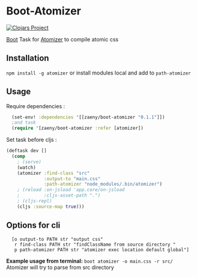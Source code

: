 # Boot-Atomizer
[![Clojars Project](http://clojars.org/zaeny/boot-atomizer/latest-version.svg)](http://clojars.org/zaeny/boot-atomizer)

[Boot](http://boot-clj.com) Task for [Atomizer](http://acss.io) to compile atomic css

## Installation
`npm install -g atomizer`
or install modules local and add to `path-atomizer`

## Usage
Require dependencies :
```clojure
  (set-env! :dependencies '[[zaeny/boot-atomizer "0.1.1"]])
  ;and task
  (require '[zaeny/boot-atomizer :refer [atomizer])
```

Set task before cljs :
```clojure
(deftask dev []
  (comp
    ; (serve)
    (watch)
    (atomizer :find-class "src"
              :output-to "main.css"
              :path-atomizer "node_modules/.bin/atomizer")
    ; (reload :on-jsload 'app.core/on-jsload
    ;         :cljs-asset-path ".")
    ; (cljs-repl)
    (cljs :source-map true)))
```

## Options for cli
```
  [o output-to PATH str "output css"
   r find-class PATH str "findClassName from source directory "
   p path-atomizer PATH str "atomizer exec location default global"]
```

**Example usage from terminal:**
`boot atomizer -o main.css -r src/ `
Atomizer will try to parse from src directory
